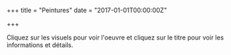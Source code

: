 +++
title = "Peintures"
date = "2017-01-01T00:00:00Z"

+++

Cliquez sur les visuels pour voir l'oeuvre et cliquez sur le titre pour voir les informations et détails.
